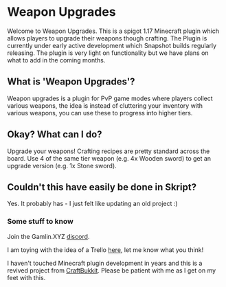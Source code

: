 # Weapon Upgrades
Welcome to Weapon Upgrades. This is a spigot 1.17 Minecraft plugin which allows players to upgrade their weapons though crafting. The Plugin is currently under early active development which Snapshot builds regularly releasing. The plugin is very light on functionality but we have plans on what to add in the coming months.

## What is 'Weapon Upgrades'?
Weapon upgrades is a plugin for PvP game modes where players collect various weapons, the idea is instead of cluttering your inventory with various weapons, you can use these to progress into higher tiers.

## Okay? What can I do?
Upgrade your weapons! Crafting recipes are pretty standard across the board. Use 4 of the same tier weapon (e.g. 4x Wooden sword) to get an upgrade version (e.g. 1x Stone sword).

## Couldn't this have easily be done in Skript?
Yes. It probably has - I just felt like updating an old project :)

### Some stuff to know
Join the Gamlin.XYZ [discord](https://discord.gg/ZECTYBw5qr).  
  
I am toying with the idea of a Trello [here](https://trello.com/b/DmkvzOEh/weapon-upgrades), let me know what you think!

I haven't touched Minecraft plugin development in years and this is a revived project from [CraftBukkit](https://dev.bukkit.org/projects/upgrade-your-sword). Please be patient with me as I get on my feet with this.
